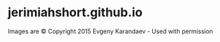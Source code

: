 # jerimiahshort.github.io

Images are &copy; Copyright 2015 Evgeny Karandaev - Used with permission
